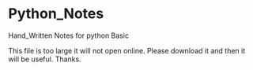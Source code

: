 # Python_Notes
Hand_Written Notes for python Basic



This file is too large it will not open online. Please download it and then it will be useful. Thanks.
